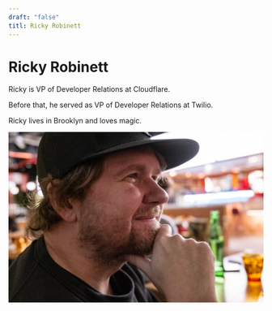 ```yaml
---
draft: "false"
titl: Ricky Robinett
---
```

# Ricky Robinett

Ricky is VP of Developer Relations at Cloudflare. 

Before that, he served as VP of Developer Relations at Twilio. 

Ricky lives in Brooklyn and loves magic. 

![](../images/ricky_robinett.jpg)



